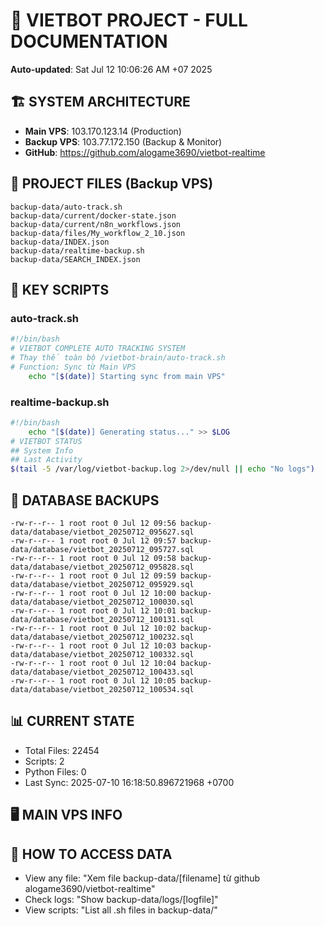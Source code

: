 # 🤖 VIETBOT PROJECT - FULL DOCUMENTATION
**Auto-updated**: Sat Jul 12 10:06:26 AM +07 2025

## 🏗️ SYSTEM ARCHITECTURE
- **Main VPS**: 103.170.123.14 (Production)
- **Backup VPS**: 103.77.172.150 (Backup & Monitor)
- **GitHub**: https://github.com/alogame3690/vietbot-realtime

## 📁 PROJECT FILES (Backup VPS)
```
backup-data/auto-track.sh
backup-data/current/docker-state.json
backup-data/current/n8n_workflows.json
backup-data/files/My_workflow_2_10.json
backup-data/INDEX.json
backup-data/realtime-backup.sh
backup-data/SEARCH_INDEX.json
```

## 🔧 KEY SCRIPTS
### auto-track.sh
```bash
#!/bin/bash
# VIETBOT COMPLETE AUTO TRACKING SYSTEM
# Thay thế toàn bộ /vietbot-brain/auto-track.sh
# Function: Sync từ Main VPS
    echo "[$(date)] Starting sync from main VPS"
```
### realtime-backup.sh
```bash
#!/bin/bash
    echo "[$(date)] Generating status..." >> $LOG
# VIETBOT STATUS
## System Info
## Last Activity
$(tail -5 /var/log/vietbot-backup.log 2>/dev/null || echo "No logs")
```

## 💾 DATABASE BACKUPS
```
-rw-r--r-- 1 root root 0 Jul 12 09:56 backup-data/database/vietbot_20250712_095627.sql
-rw-r--r-- 1 root root 0 Jul 12 09:57 backup-data/database/vietbot_20250712_095727.sql
-rw-r--r-- 1 root root 0 Jul 12 09:58 backup-data/database/vietbot_20250712_095828.sql
-rw-r--r-- 1 root root 0 Jul 12 09:59 backup-data/database/vietbot_20250712_095929.sql
-rw-r--r-- 1 root root 0 Jul 12 10:00 backup-data/database/vietbot_20250712_100030.sql
-rw-r--r-- 1 root root 0 Jul 12 10:01 backup-data/database/vietbot_20250712_100131.sql
-rw-r--r-- 1 root root 0 Jul 12 10:02 backup-data/database/vietbot_20250712_100232.sql
-rw-r--r-- 1 root root 0 Jul 12 10:03 backup-data/database/vietbot_20250712_100332.sql
-rw-r--r-- 1 root root 0 Jul 12 10:04 backup-data/database/vietbot_20250712_100433.sql
-rw-r--r-- 1 root root 0 Jul 12 10:05 backup-data/database/vietbot_20250712_100534.sql
```

## 📊 CURRENT STATE
- Total Files: 22454
- Scripts: 2
- Python Files: 0
- Last Sync: 2025-07-10 16:18:50.896721968 +0700

## 🖥️ MAIN VPS INFO


## 🚨 HOW TO ACCESS DATA
- View any file: "Xem file backup-data/[filename] từ github alogame3690/vietbot-realtime"
- Check logs: "Show backup-data/logs/[logfile]"
- View scripts: "List all .sh files in backup-data/"
